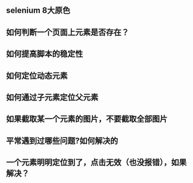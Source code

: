 ## selenium 8大原色
## 如何判断一个页面上元素是否存在？
## 如何提高脚本的稳定性
## 如何定位动态元素
## 如何通过子元素定位父元素
## 如果截取某一个元素的图片，不要截取全部图片
## 平常遇到过哪些问题?如何解决的
## 一个元素明明定位到了，点击无效（也没报错），如果解决？
